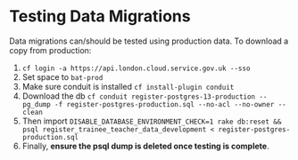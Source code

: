 # Testing Data Migrations

Data migrations can/should be tested using production data. To download a copy from production:

1. `cf login -a https://api.london.cloud.service.gov.uk --sso`
2. Set space to `bat-prod`
3. Make sure conduit is installed `cf install-plugin conduit`
4. Download the db `cf conduit register-postgres-13-production -- pg_dump -f register-postgres-production.sql --no-acl --no-owner --clean`
5. Then import `DISABLE_DATABASE_ENVIRONMENT_CHECK=1 rake db:reset && psql register_trainee_teacher_data_development < register-postgres-production.sql`
6. Finally, **ensure the psql dump is deleted once testing is complete**.
